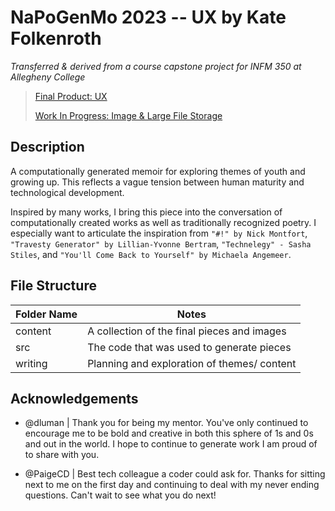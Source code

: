 # NaPoGenMo 2023  --  UX by Kate Folkenroth
  _Transferred & derived from a course capstone project for INFM 350 at Allegheny College_

> [Final Product: UX](https://drive.google.com/file/d/1rCiSIOaggu7o_aKaT8zUHjyREQKJIF_-/view?usp=sharing)
> 
> 
> [Work In Progress: Image & Large File Storage](https://drive.google.com/drive/folders/1sNS6QwddzXbbRsfdjXAeMfWD8FCsRRzL?usp=sharing)
> 

## Description

  A computationally generated memoir for exploring themes of youth and growing up. This reflects a vague tension between human maturity and technological development.

  Inspired by many works, I bring this piece into the conversation of computationally created works as well as traditionally recognized poetry. I especially want to articulate the inspiration from `"#!" by Nick Montfort`, `"Travesty Generator" by Lillian-Yvonne Bertram`, `"Technelegy" - Sasha Stiles`, and `"You'll Come Back to Yourself" by Michaela Angemeer`.

  

## File Structure

| Folder Name | Notes  |
| ----------- | ------ |
| content | A collection of the final pieces and images |
| src | The code that was used to generate pieces |
| writing | Planning and exploration of themes/ content |

## Acknowledgements

- @dluman | Thank you for being my mentor. You've only continued to encourage me to be bold and creative in both this sphere of 1s and 0s and out in the world. I hope to continue to generate work I am proud of to share with you. 

- @PaigeCD | Best tech colleague a coder could ask for. Thanks for sitting next to me on the first day and continuing to deal with my never ending questions. Can't wait to see what you do next!

